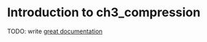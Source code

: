 # Introduction to ch3_compression

TODO: write [great documentation](http://jacobian.org/writing/what-to-write/)
